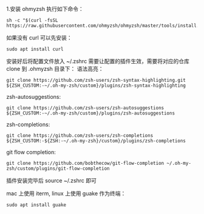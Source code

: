 1.安装 ohmyzsh 执行如下命令：
```shell
sh -c "$(curl -fsSL https://raw.githubusercontent.com/ohmyzsh/ohmyzsh/master/tools/install.sh)"
```

如果没有 curl 可以先安装：
```shell
sudo apt install curl
```

安装好后将配置文件放入 ~/.zshrc
需要让配置的插件生效，需要将对应的仓库 clone 到 .ohmyzsh 目录下：
语法高亮：
```shell
git clone https://github.com/zsh-users/zsh-syntax-highlighting.git ${ZSH_CUSTOM:-~/.oh-my-zsh/custom}/plugins/zsh-syntax-highlighting
```

zsh-autosuggestions:
```shell
git clone https://github.com/zsh-users/zsh-autosuggestions ${ZSH_CUSTOM:-~/.oh-my-zsh/custom}/plugins/zsh-autosuggestions
```

zsh-completions:
```shell
git clone https://github.com/zsh-users/zsh-completions ${ZSH_CUSTOM:-${ZSH:-~/.oh-my-zsh}/custom}/plugins/zsh-completions
```

git flow completion:
```shell
git clone https://github.com/bobthecow/git-flow-completion ~/.oh-my-zsh/custom/plugins/git-flow-completion
```

插件安装完毕后 source ~/.zshrc 即可

mac 上使用 iterm, linux 上使用 guake 作为终端：
```shell
sudo apt install guake
```
